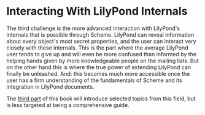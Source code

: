 # Interacting With LilyPond Internals

The third challenge is the more advanced interaction with LilyPond's internals
that is possible through Scheme.  LilyPond can reveal information about every
object's most secret properties, and the user can interact very closely with
these internals.  This is the part where the average LilyPond user tends to give
up and will even be more confused than informed by the helping hands given by
more knowledgeable people on the mailing lists.  But on the other hand this is
where the true power of extending LilyPond can finally be unleashed. And: this
becomes much more accessible once the user has a firm understanding of the
fundamentals of Scheme and its integration in LilyPond documents.

The [third part](../advanced/index.html) of this book will introduce selected
topics from this field, but is less targeted at being a comprehensive guide.
